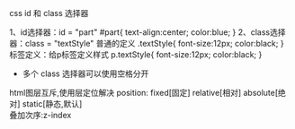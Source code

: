 css
id 和 class 选择器

1、id选择器：id = "part"
#part{
	text-align:center;
	color:blue;	
}
2、class选择器：class = "textStyle"
普通的定义
.textStyle{
	font-size:12px;
	color:black;
}
标签定义：给p标签定义样式
p.textStyle{
	font-size:12px;
	color:black;
}
* 多个 class 选择器可以使用空格分开

html图层互斥,使用层定位解决
position: fixed[固定]  relative[相对]  absolute[绝对] static[静态,默认]  
叠加次序:z-index

